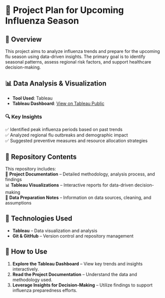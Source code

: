 # 🦠 Project Plan for Upcoming Influenza Season

## 📌 Overview  
This project aims to analyze influenza trends and prepare for the upcoming flu season using data-driven insights. The primary goal is to identify seasonal patterns, assess regional risk factors, and support healthcare decision-making.

## 📊 Data Analysis & Visualization  
- **Tool Used**: Tableau  
- **Tableau Dashboard**: [View on Tableau Public](https://public.tableau.com/app/profile/anushma.sharma/viz/AnushmaSharma_Exercise2_9/ProjectPlanforUpcomingInfluenzaSeason?publish=yes)  

### 🔍 Key Insights  
✅ Identified peak influenza periods based on past trends  
✅ Analyzed regional flu outbreaks and demographic impact  
✅ Suggested preventive measures and resource allocation strategies  

## 📂 Repository Contents  
This repository includes:  
📄 **Project Documentation** – Detailed methodology, analysis process, and findings  
📊 **Tableau Visualizations** – Interactive reports for data-driven decision-making  
📌 **Data Preparation Notes** – Information on data sources, cleaning, and assumptions  

## 🔧 Technologies Used  
- **Tableau** – Data visualization and analysis  
- **Git & GitHub** – Version control and repository management  

## 🚀 How to Use  
1. **Explore the Tableau Dashboard** – View key trends and insights interactively.  
2. **Read the Project Documentation** – Understand the data and methodology used.  
3. **Leverage Insights for Decision-Making** – Utilize findings to support influenza preparedness efforts.   
